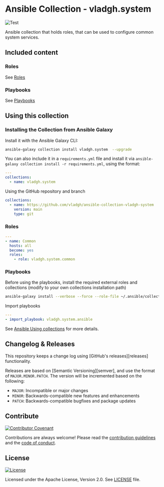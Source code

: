 # Ansible Collection - vladgh.system

![Test](https://github.com/vladgh/ansible-collection-vladgh-system/actions/workflows/test.yml/badge.svg)

Ansible collection that holds roles, that can be used to configure common system services.

## Included content

### Roles

See [Roles](roles/)

### Playbooks

See [Playbooks](playbooks/)

## Using this collection

### Installing the Collection from Ansible Galaxy

Install it with the Ansible Galaxy CLI:

```sh
ansible-galaxy collection install vladgh.system  --upgrade
```

You can also include it in a `requirements.yml` file and install it via `ansible-galaxy collection install -r requirements.yml`, using the format:

```yaml
---
collections:
  - name: vladgh.system
```

Using the GitHub repository and branch

```yaml
collections:
  - name: https://github.com/vladgh/ansible-collection-vladgh-system
    version: main
    type: git
```

### Roles

```yaml
---
- name: Common
  hosts: all
  become: yes
  roles:
    - role: vladgh.system.common
```

### Playbooks

Before using the playbooks, install the required external roles and collections (modify to your own collections installation path)

```sh
ansible-galaxy install --verbose --force --role-file ~/.ansible/collections/ansible_collections/vladgh/system/collection-requirements.yml`
```

Import playbooks

```yaml
---
- import_playbook: vladgh.system.ansible
```

See [Ansible Using collections](https://docs.ansible.com/ansible/latest/user_guide/collections_using.html) for more details.

## Changelog & Releases

This repository keeps a change log using [GitHub's releases][releases]
functionality.

Releases are based on [Semantic Versioning][semver], and use the format
of `MAJOR.MINOR.PATCH`. The version will be incremented
based on the following:

* `MAJOR`: Incompatible or major changes
* `MINOR`: Backwards-compatible new features and enhancements
* `PATCH`: Backwards-compatible bugfixes and package updates

## Contribute

[![Contributor Covenant](https://img.shields.io/badge/Contributor%20Covenant-v2.0%20adopted-007ba7.svg)](https://www.contributor-covenant.org/version/2/0/code_of_conduct.html)

Contributions are always welcome! Please read the [contribution guidelines](.github/CONTRIBUTING.md) and the [code of conduct](.github/CODE_OF_CONDUCT.md).

## License

[![License](https://img.shields.io/badge/License-Apache%202.0-blue.svg)](https://opensource.org/licenses/Apache-2.0)

Licensed under the Apache License, Version 2.0.
See [LICENSE](LICENSE) file.
